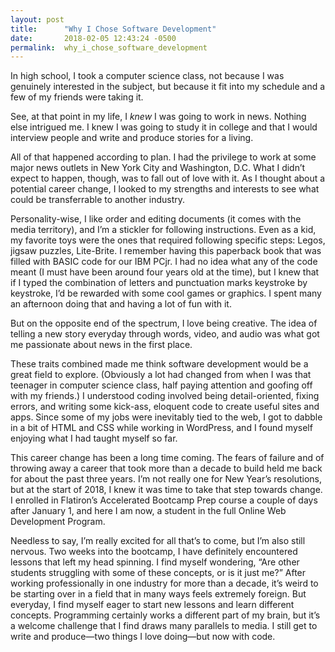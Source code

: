 ```yaml
---
layout: post
title:      "Why I Chose Software Development"
date:       2018-02-05 12:43:24 -0500
permalink:  why_i_chose_software_development
---
```



In high school, I took a computer science class, not because I was genuinely interested in the subject, but because it fit into my schedule and a few of my friends were taking it.

See, at that point in my life, I *knew* I was going to work in news. Nothing else intrigued me. I knew I was going to study it in college and that I would interview people and write and produce stories for a living.

All of that happened according to plan. I had the privilege to work at some major news outlets in New York City and Washington, D.C. What I didn’t expect to happen, though, was to fall out of love with it. As I thought about a potential career change, I looked to my strengths and interests to see what could be transferrable to another industry. 

Personality-wise, I like order and editing documents (it comes with the media territory), and I’m a stickler for following instructions. Even as a kid, my favorite toys were the ones that required following specific steps: Legos, jigsaw puzzles, Lite-Brite. I remember having this paperback book that was filled with BASIC code for our IBM PCjr. I had no idea what any of the code meant (I must have been around four years old at the time), but I knew that if I typed the combination of letters and punctuation marks keystroke by keystroke, I’d be rewarded with some cool games or graphics. I spent many an afternoon doing that and having a lot of fun with it. 

But on the opposite end of the spectrum, I love being creative. The idea of telling a new story everyday through words, video, and audio was what got me passionate about news in the first place.  

These traits combined made me think software development would be a great field to explore. (Obviously a lot had changed from when I was that teenager in computer science class, half paying attention and goofing off with my friends.) I understood coding involved being detail-oriented, fixing errors, and writing some kick-ass, eloquent code to create useful sites and apps. Since some of my jobs were inevitably tied to the web, I got to dabble in a bit of HTML and CSS while working in WordPress, and I found myself enjoying what I had taught myself so far.

This career change has been a long time coming. The fears of failure and of throwing away a career that took more than a decade to build held me back for about the past three years. I’m not really one for New Year’s resolutions, but at the start of 2018, I knew it was time to take that step towards change. I enrolled in Flatiron’s Accelerated Bootcamp Prep course a couple of days after January 1, and here I am now, a student in the full Online Web Development Program.

Needless to say, I’m really excited for all that’s to come, but I’m also still nervous. Two weeks into the bootcamp, I have definitely encountered lessons that left my head spinning. I find myself wondering, “Are other students struggling with some of these concepts, or is it just me?” After working professionally in one industry for more than a decade, it’s weird to be starting over in a field that in many ways feels extremely foreign. But everyday, I find myself eager to start new lessons and learn different concepts. Programming certainly works a different part of my brain, but it’s a welcome challenge that I find draws many parallels to media. I still get to write and produce—two things I love doing—but now with code.




